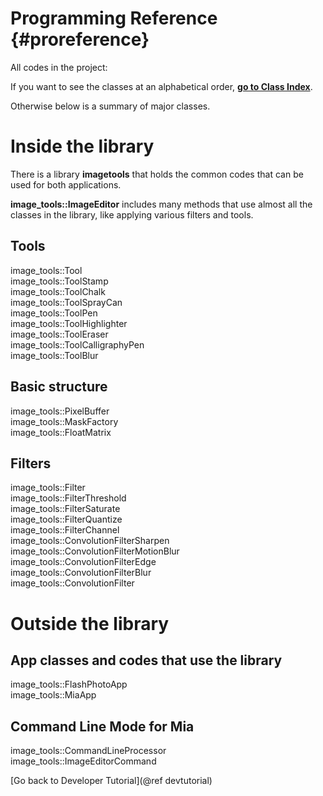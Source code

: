 Programming Reference  {#proreference}
===========

All codes in the project:

If you want to see the classes at an alphabetical order,
[**go to Class Index**](classes.html).

Otherwise below is a summary of major classes.

# Inside the library
There is a library **imagetools** that holds the common codes that can be used for both
applications. <br/>

**image_tools::ImageEditor** includes many methods that use almost all
the classes in the library, like applying various filters and tools.

## Tools
image_tools::Tool <br/>
image_tools::ToolStamp <br/>
image_tools::ToolChalk <br/>
image_tools::ToolSprayCan <br/>
image_tools::ToolPen <br/>
image_tools::ToolHighlighter <br/>
image_tools::ToolEraser <br/>
image_tools::ToolCalligraphyPen <br/>
image_tools::ToolBlur

## Basic structure
image_tools::PixelBuffer <br/>
image_tools::MaskFactory <br/>
image_tools::FloatMatrix

## Filters
image_tools::Filter <br/>
image_tools::FilterThreshold <br/>
image_tools::FilterSaturate <br/>
image_tools::FilterQuantize <br/>
image_tools::FilterChannel <br/>
image_tools::ConvolutionFilterSharpen <br/>
image_tools::ConvolutionFilterMotionBlur <br/>
image_tools::ConvolutionFilterEdge <br/>
image_tools::ConvolutionFilterBlur <br/>
image_tools::ConvolutionFilter


# Outside the library
## App classes and codes that use the library
image_tools::FlashPhotoApp <br/>
image_tools::MiaApp

## Command Line Mode for Mia
image_tools::CommandLineProcessor <br/>
image_tools::ImageEditorCommand <br/>


[Go back to Developer Tutorial](@ref devtutorial)
